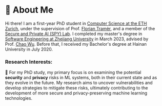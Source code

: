 # 🧐 About Me

Hi there! I am a first-year PhD student in [Computer Science at the ETH Zurich](https://inf.ethz.ch/), under the supervision of Prof. [Florian Tramèr](https://floriantramer.com/), and a member of the [Secure and Private AI (SPY) Lab](https://spylab.ai/).
I completed my master's degree in [Software Engineering at Zhejiang University](http://www.cst.zju.edu.cn/cstenglish/main.htm) in March 2023, advised by Prof. [Chao Wu](https://scholar.google.com.hk/citations?user=gpTPt58AAAAJ&hl=zh-CN).
Before that, I received my Bachelor's degree at Hainan University in July 2020.

<!-- Previously, I interned at Sony AI for half a year, focusing on AI security and model compression. Before that, I also interned at Tencent Youtu Lab for one year, exploring federated learning and adversarial attacks. -->

### **Research Interests**: 
<!--  I am mainly interested in data-centric AI or data-driven machine learning, including data privacy, data security, data efficiency, and data-related applications. My research investigates how to elevate data-centric approaches to improving the performance of machine learning models. Previously, I focused on the following research topics:
- Data Efficiency: Data-Free Knowledge Distillation, Dataset Condensation
- Data Security: Adversarial Examples, Model Inversion
- Data Privacy: Membership Inference Attack
- Data-related Applications: Federated Learning, Imbalanced Learning, Continual Learning
 -->

🤔 For my PhD study,  my primary focus is on examining the potential **security** and **privacy** risks in ML systems, both in their current state and as they evolve in the future. My research aims to uncover vulnerabilities and develop strategies to mitigate these risks, ultimately contributing to the development of more secure and privacy-preserving machine learning technologies.
